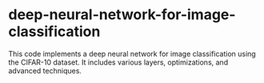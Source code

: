 # deep-neural-network-for-image-classification
This code implements a deep neural network for image classification using the CIFAR-10 dataset. It includes various layers, optimizations, and advanced techniques.
